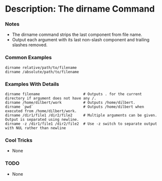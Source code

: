 # Description: The dirname Command

### Notes
* The dirname command strips the last component from file name.
* Output each argument with its last non-slash component and trailing slashes removed.

### Common Examples
```shell
dirname relative/path/to/filename
dirname /absolute/path/to/filename
```

### Examples With Details
```shell
dirname filename                    # Outputs . for the current directory if argument does not have any /.
dirname /home/dilbert/work          # Outputs /home/dilbert.
dirname `pwd`                       # Outputs /home/dilbert when executed from /home/dilbert/work.
dirname /dir1/file1 /dir2/file2     # Multiple arguments can be given. Output is separated using newline.
dirname -z /dir1/file1 /dir2/file2  # Use -z switch to separate output with NUL rather than newline
```

### Cool Tricks
* None

### TODO
* None
